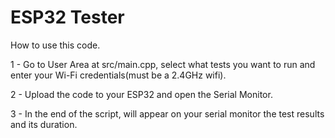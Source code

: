 # ESP32 Tester

How to use this code.

1 - Go to User Area at src/main.cpp, select what tests you want to run and enter your Wi-Fi credentials(must be a 2.4GHz wifi).

2 - Upload the code to your ESP32 and open the Serial Monitor.

3 - In the end of the script, will appear on your serial monitor the test results and its duration.
